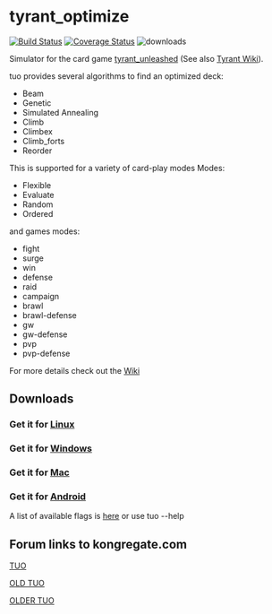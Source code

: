 # tyrant_optimize 
[![Build Status](https://travis-ci.org/APN-Pucky/tyrant_optimize.svg?branch=merged)](https://travis-ci.org/APN-Pucky/tyrant_optimize) [![Coverage Status](https://coveralls.io/repos/github/APN-Pucky/tyrant_optimize/badge.svg?branch=merged)](https://coveralls.io/github/APN-Pucky/tyrant_optimize?branch=merged) ![downloads](https://img.shields.io/github/downloads/APN-Pucky/tyrant_optimize/total)

Simulator for the card game [tyrant_unleashed](https://www.kongregate.com/games/synapticon/tyrant-unleashed-web) (See also [Tyrant Wiki](https://tyrantunleashed.fandom.com/wiki/Tyrant_Unleashed_Wiki)).

tuo provides several algorithms to find an optimized deck:

 *   Beam
 *   Genetic
 *   Simulated Annealing
 *   Climb
 *   Climbex
 *   Climb_forts
 *   Reorder

This is supported for a variety of card-play modes
Modes:

  *  Flexible
  *  Evaluate
  *  Random
  *  Ordered
  
and games modes:

* fight 	
* surge 	
* win 	
* defense 	
* raid 	
* campaign 	
* brawl 	
* brawl-defense 	
* gw 	
* gw-defense 	
* pvp 	
* pvp-defense

For more details check out the [Wiki](https://github.com/APN-Pucky/tyrant_optimize/wiki/Flags)

## Downloads

### Get it for [Linux](https://github.com/APN-Pucky/tyrant_optimize/wiki/Linux)
### Get it for [Windows](https://github.com/APN-Pucky/tyrant_optimize/wiki/Windows)
### Get it for [Mac](https://github.com/APN-Pucky/tyrant_optimize/wiki/Mac)
### Get it for [Android](https://github.com/APN-Pucky/mTUO)

A list of available flags is [here](https://github.com/APN-Pucky/tyrant_optimize/wiki/Flags) or use tuo --help

## Forum links to kongregate.com

[TUO](https://www.kongregate.com/forums/2468-general/topics/920187-tuo-v2-61-1)

[OLD TUO](https://www.kongregate.com/forums/2468-general/topics/618298-sim-tyrant-unleashed-optimizer-neon-genesis)

[OLDER TUO](http://www.kongregate.com/forums/2468-general/topics/426677-sim-tyrant-unleashed-optimizer)
